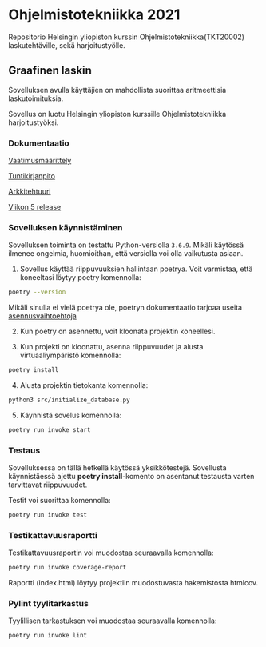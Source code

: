 # Ohjelmistotekniikka 2021

Repositorio Helsingin yliopiston kurssin Ohjelmistotekniikka(TKT20002) laskutehtäville, sekä harjoitustyölle.

## Graafinen laskin

Sovelluksen avulla käyttäjien on mahdollista suorittaa aritmeettisia laskutoimituksia.

Sovellus on luotu Helsingin yliopiston kurssille Ohjelmistotekniikka harjoitustyöksi.

### Dokumentaatio

[Vaatimusmäärittely](/dokumentaatio/vaatimusmaarittely.md)

[Tuntikirjanpito](/dokumentaatio/tuntikirjanpito.md)

[Arkkitehtuuri](/dokumentaatio/arkkitehtuuri.md)

[Viikon 5 release](https://github.com/suomalainenmari/ot-harjoitustyo2021/releases/tag/viikko5)

### Sovelluksen käynnistäminen

Sovelluksen toiminta on testattu Python-versiolla `3.6.9`. Mikäli käytössä ilmenee ongelmia, huomioithan, että versiolla voi olla vaikutusta asiaan.

1. Sovellus käyttää riippuvuuksien hallintaan poetrya. Voit varmistaa, että koneeltasi löytyy poetry komennolla:

```bash
poetry --version
```

Mikäli sinulla ei vielä poetrya ole, poetryn dokumentaatio tarjoaa useita [asennusvaihtoehtoja](https://python-poetry.org/docs/#installation)

2. Kun poetry on asennettu, voit kloonata projektin koneellesi.

3. Kun projekti on kloonattu, asenna riippuvuudet ja alusta virtuaaliympäristö komennolla:

```bash
poetry install
```
4. Alusta projektin tietokanta komennolla:
```bash
python3 src/initialize_database.py
```

5. Käynnistä sovelus komennolla:

```bash
poetry run invoke start
```

### Testaus

Sovelluksessa on tällä hetkellä käytössä yksikkötestejä. Sovellusta käynnistäessä ajettu **poetry install**-komento on asentanut testausta varten tarvittavat riippuvuudet.

Testit voi suorittaa komennolla:
```bash
poetry run invoke test
```


### Testikattavuusraportti

Testikattavuusraportin voi muodostaa seuraavalla komennolla:

```bash
poetry run invoke coverage-report
```

Raportti (index.html) löytyy projektiin muodostuvasta hakemistosta htmlcov.

### Pylint tyylitarkastus

Tyylillisen tarkastuksen voi muodostaa seuraavalla komennolla:

```bash
poetry run invoke lint
```
